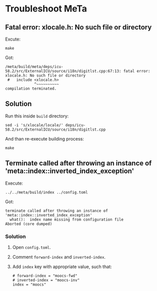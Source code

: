 # Troubleshoot MeTa


## Fatal error: xlocale.h: No such file or directory

Excute:

```
make
```

Got:

```
/meta/build/meta/deps/icu-58.2/src/ExternalICU/source/i18n/digitlst.cpp:67:13: fatal error: xlocale.h: No such file or directory
 #   include <xlocale.h>
             ^~~~~~~~~~~
compilation terminated.

```

## Solution

Run this inside `build` directory:

```
sed -i 's/xlocale/locale/' deps/icu-58.2/src/ExternalICU/source/i18n/digitlst.cpp
```

And than re-execute building process:

```
make
```


## Terminate called after throwing an instance of 'meta::index::inverted_index_exception'

Execute:

```
../../meta/build/index ../config.toml
```

Got:

```
terminate called after throwing an instance of 'meta::index::inverted_index_exception'
  what():  index name missing from configuration file
Aborted (core dumped)
```

### Solution

1. Open `config.toml`.

2. Comment `forward-index` and `inverted-index`.

3. Add `index` key with appropriate value, such that:

    ```
    # forward-index = "moocs-fwd"
    # inverted-index = "moocs-inv"
    index = "moocs"
    ```